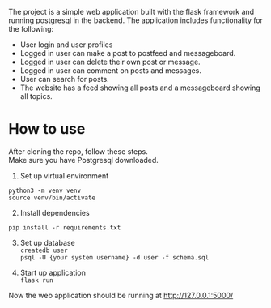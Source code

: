 The project is a simple web application  built with the flask framework and running postgresql in the backend. The application includes functionality for the following: 

- User login and user profiles 
- Logged in user can make a post to postfeed and messageboard. 
- Logged in user can delete their own post or message. 
- Logged in user can comment on posts and messages. 
- User can search for posts. 
- The website has a feed showing all posts and a messageboard showing all topics. 

# How to use
After cloning the repo, follow these steps. \
Make sure you have Postgresql downloaded.

1. Set up virtual environment

`python3 -m venv venv` \
`source venv/bin/activate`

2. Install dependencies

`pip install -r requirements.txt`

3. Set up database \
`createdb user` \
`psql -U {your system username} -d user -f schema.sql` 

4. Start up application \
`flask run`

Now the web application should be running at http://127.0.0.1:5000/
